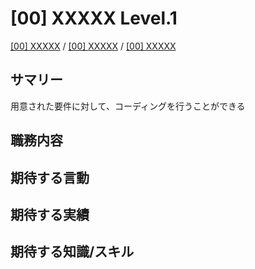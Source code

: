 [00] XXXXX Level.1
===

[[00] XXXXX](../../index.md) / [[00] XXXXX](../index.md) / [[00] XXXXX](./index.md)

サマリー
---

用意された要件に対して、コーディングを行うことができる

職務内容
---

期待する言動
---

期待する実績
---

期待する知識/スキル
---
